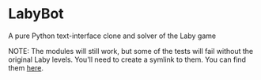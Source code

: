 # LabyBot
A pure Python text-interface clone and solver of the Laby game

NOTE: The modules will still work, but some of the tests will fail without the original Laby levels. You'll need to create a symlink to them. You can find them [here](https://github.com/sgimenez/laby/tree/master/data/levels).
